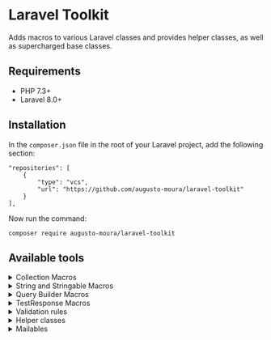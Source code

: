 # Laravel Toolkit
Adds macros to various Laravel classes and provides helper classes, as well as supercharged base classes.

## Requirements
* PHP 7.3+
* Laravel 8.0+

## Installation
In the `composer.json` file in the root of your Laravel project, add the following section:
```
"repositories": [
	{
		"type": "vcs",
		"url": "https://github.com/augusto-moura/laravel-toolkit"
	}
],
```

Now run the command:
```
composer require augusto-moura/laravel-toolkit
```

## Available tools

<details>
<summary>Collection Macros</summary>
  
- `mapToInteger`
```php
collect(['1', '5', '-8'])->mapToInteger();
//[1, 5, -8]
```

- `removeStringFromKeys`
```php
$collection = collect([
	'id' => 1,
	'##name##' => '#keep#',
	'#before' => 'value',
	'after#' => 'other',
]);
$collection->removeStringFromKeys('#');
/*
[
	'id' => 1,
	'name' => '#keep#',
	'before' => 'value',
	'after' => 'other',
],
*/
```

- `trimStrings`
```php
collect([' a ', ' a', 'a ', 'a', ' abc def ', 100, [1,2,3]])
	->trimStrings();
//['a', 'a', 'a', 'a', 'abc def', 100, [1,2,3]]
```

- `mapAlternatingKeyAndValue`
```php
$collection = collect([
	'a' => 'b',
	'c' => 'd',
]);
$collection->mapAlternatingKeyAndValue();
//['a', 'b', 'c', 'd']
```

- `containsAll`
```php
$collection = collect([1, 2, 3, 4]);

$collection->containsAll([1, 2, 3]); //true
$collection->containsAll([1, 2, 3, 4]); //true
$collection->containsAll([1, -1, 2, 3]); //false
$collection->containsAll([1, 2, 3, 4, 5]); //false
```

- `prependKeys`
```php
$collection = collect([
	'aaa' => 1,
	'bbb' => 2,
	
]);
$collection->prependKeys('##');
/*
[
	'##aaa' => 1,
	'##bbb' => 2, 
]
*/
```

- `insertAfter`
```php
collect(['a', 'b', 'c'])
	->insertAfter('b', 'pause');
//['a', 'b', 'pause', 'c']
```

- `recursive`
```php
$collection = collect([
	0 => 'a', 
	1 => 'b', 
	2 => [1,2,3]
]);
$collection->recursive();
/* 
Collection([
	0 => 'a', 
	1 => 'b', 
	2 => Collection([1,2,3])
])
*/
```

- `emptyStringsToNull`
```php
collect(['foo', '', 'bar', ''])
	->emptyStringsToNull();
//['foo', null, 'bar', null]
```

- `firstWhereHasMin`
```php
$collection = collect([
	['name' => 'John', 'age' => 25],
	['name' => 'Jane', 'age' => 30],
	['name' => 'Bob', 'age' => 25],
	['name' => 'Joseph', 'age' => 29],
]);
$collection->firstWhereHasMin('age');
//['name' => 'John', 'age' => 25];
```

- `implodeWithDiffLastSeparator`
```php
$collection = collect([
	['name' => 'John', 'age' => 25],
	['name' => 'Jane', 'age' => 30],
	['name' => 'Bob', 'age' => 25],
	['name' => 'Joseph', 'age' => 29],
]);
$collection->implodeWithDiffLastSeparator('name', [', ', ' and ']);
//John, Jane, Bob and Joseph

collect(['John', 'Jane', 'Bob', 'Joseph'])
	->implodeWithDiffLastSeparator([', ', ' and ']);
//John, Jane, Bob and Joseph
```
</details>

<details>
<summary>String and Stringable Macros</summary>

- `titleWithSpaces`
```php
Str::titleWithSpaces('three fine words');
Str::of('three fine words')->titleWithSpaces();
//'Three Fine Words'

Str::titleWithSpaces('threeWordsTogether');
Str::of('threeWordsTogether')->titleWithSpaces();
//'Three Words Together'
```

- `superTrim`
```php
$string = "\t\n\r \0\x0B\xC2\xA0text 123\t\n \r\0\x0B\xC2\xA0";

Str::superTrim($string)
Str::of($string)->superTrim();
//'text 123'
```

- `wordWrapWithoutBreakingWords`
```php
Str::wordWrapWithoutBreakingWords('1234 12345', 5);
Str::of('1234 12345')->wordWrapWithoutBreakingWords(5);
//['1234', '12345']

Str::wordWrapWithoutBreakingWords('1 2 12345', 5);
//['1 2', '12345']

Str::wordWrapWithoutBreakingWords('123456 12345', 5);
// \LengthException thrown
```
</details>

<details>
<summary>Query Builder Macros</summary>

- `whereAny`
```php
User::query()
	->whereAny([
		function($query){
			$query->hasRole('Administrator');
		},
		function($query){
			$query->where('is_owner', true);
		},
	])
	->get();
/*
select * from users where (
	*condition in local scope*
	or
	is_owner = true
)
*/
``` 

- `whereNot`
```php
User::query()
	->whereNot(function($query){
		$query->hasRole('Administrator');
	})
	->get();
//select * from users where not ( *condition in local scope* )
``` 
</details>

<details>
<summary>TestResponse Macros</summary>

- `assertContentHtmlMatchesSelector`
```php
//in test class
$response = $this->get('/login');

//assert that selector has at least one match in HTML
$response->assertContentHtmlMatchesSelector('input[name=login]') 
	->assertContentHtmlMatchesSelector('input[name=password]');

//assert that selector has no match in HTML
$response->assertContentHtmlMatchesSelector('button.logout-button', false);
``` 
</details>

<details>
<summary>Validation rules</summary>

- `Cpf`
```php
//in controller
use AugustoMoura\LaravelToolkit\Rules\Cpf;

request()->validate([
	'cpf' => [new Cpf],
]);

//"40101887078" -> passes
//"401.018.870-78" -> passes
//"401.018.870-789" -> fails
```

- `HtmlNotEmpty`
```php
//in controller
use AugustoMoura\LaravelToolkit\Rules\HtmlNotEmpty;

request()->validate([
	'message' => [new HtmlNotEmpty],
]);

//" " -> fails
//" <br> " -> fails
//"<p> <br> </p>" -> fails
//"<p> First line<br>Second line </p>" -> passes
```

- `MaxCharactersinHtml`
```php
//in controller
use AugustoMoura\LaravelToolkit\Rules\MaxCharactersinHtml;

request()->validate([
	'message' => [new MaxCharactersinHtml(3)],
]);

//"123" -> passes
//"<p>123</p>" -> passes
//"1234" -> fails
//"<p>1234</p>" -> fails
```

- `MaxWordsinHtml`
```php
//in controller
use AugustoMoura\LaravelToolkit\Rules\MaxWordsinHtml;

request()->validate([
	'message' => [new MaxWordsinHtml(2)],
]);

//" abc def " -> passes
//"<p> abc def </p>" -> passes
//"abc def ghi" -> fails
//"<p> abc def ghi </p>" -> fails
```
</details>

<details>
<summary>Helper classes</summary>

- `ViaCepAPI`
```php
use AugustoMoura\LaravelToolkit\Helpers\ViaCepAPI;

$viaCepAPI = new ViaCepAPI;
$addressObject = $viaCepApi->buscarCep('70100000');
//EnderecoViaCep: {"cep": "70100-000","logradouro": "Praça dos Três Poderes","complemento": "","bairro": "Zona Cívico-Administrativa","localidade": "Brasília","uf": "DF","ibge": "5300108","gia": "","ddd": "61","siafi": "9701"}
```
</details>

<details>
<summary>Mailables</summary>

- `SimpleEmail`
```php
use AugustoMoura\LaravelToolkit\Mail\SimpleEmail;

Mail::to('example@email.com')->queue(new SimpleEmail(
	'E-mail title', 
	'Body of the e-mail.', 
	['path/to/attachment', 'path/to/attachment2']
));
```
</details>